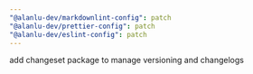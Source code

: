 ```yaml
---
"@alanlu-dev/markdownlint-config": patch
"@alanlu-dev/prettier-config": patch
"@alanlu-dev/eslint-config": patch
---
```


add changeset package to manage versioning and changelogs

